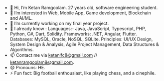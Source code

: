 - 👋 Hi, I’m Ketan Ramgoolam. 27 years old, software engineering student. 
- 👀 I’m interested in Web, Mobile App, Game development, Blockchain and AI/ML.
- 🌱 I’m currently working on my final year project. 
- 💞️ I already know :
Languages:- Java, JavaScript, Typescript, PHP, Python, C#, Dart, Solidity.
Frameworks: .NET, Angular, Flutter.
Databases: MySQL, Oracle, NoSQL, SQLite.
Principles: UI/UX Design, System Design & Analysis, Agile Project Management, Data Structures & Algorithms.
- 📫 Contact me via ketanlfc8@gmail.com // ketanramgoolam8@gmail.com.
- 😄 Pronouns: HE.
- ⚡ Fun fact: Big football enthousiast, like playing chess, and a cinephile.

<!---
KetanLfc/KetanLfc is a ✨ special ✨ repository because its `README.md` (this file) appears on your GitHub profile.
You can click the Preview link to take a look at your changes.
--->
